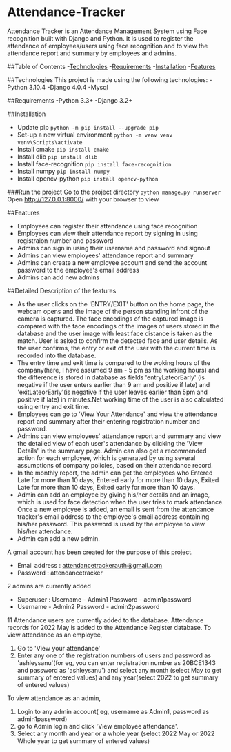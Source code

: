 # Attendance-Tracker
Attendance Tracker is an Attendance Management System using Face recognition built with Django and Python.
It is used to register the attendance of employees/users using face recognition and to view the attendance report and summary by employees and admins.

##Table of Contents
-[Technologies](#technologies)
-[Requirements](#requirements)
-[Installation](#installation)
-[Features](#features)

##Technologies
This project is made using the following technologies:
-Python 3.10.4
-Django 4.0.4
-Mysql

##Requirements
-Python 3.3+
-Django 3.2+

##Installation

- Update pip
`python -m pip install --upgrade pip`
- Set-up a new virtual environment
`python -m venv venv`
`venv\Scripts\activate`
- Install cmake
`pip install cmake`
- Install dlib 
`pip install dlib`
- Install face-recognition
`pip install face-recognition`
- Install numpy
`pip install numpy`
- Install opencv-python
`pip install opencv-python`

###Run the project
Go to the project directory
`python manage.py runserver`
Open http://127.0.0.1:8000/ with your browser to view

##Features
- Employees can register their attendance using face recognition
- Employees can view their attendance report by signing in using registraion number and password
- Admins can sign in using their username and password and signout
- Admins can view employees' attendance report and summary
- Admins can create a new employee account and send the account password to the employee's email address
- Admins can add new admins

##Detailed Description of the features
- As the user clicks on the 'ENTRY/EXIT' button on the home page, the webcam opens and the image of the person standing infront of the camera is captured. The face encodings of the captured image is compared with the face encodings of the images of users stored in the database and the user image with least face distance is taken as the match. User is asked to confirm the detected face and user details. As the user confirms, the entry or exit of the user with the current time is recorded into the database.
- The entry time and exit time is compared to the woking hours of the company(here, I have assumed 9 am - 5 pm as the working hours) and the difference is stored in database as fields 'entryLateorEarly' (is negative if the user enters earlier than 9 am and positive if late) and 'exitLateorEarly'(is negative if the user leaves earlier than 5pm and positive if late) in minutes.Net working time of the user is also calculated using entry and exit time.
- Employees can go to 'View Your Attendance' and view the attendance report and summary after their entering registration number and password.
- Admins can view employees' attendance report and summary and view the detailed view of each user's attendance by clicking the 'View Details' in the summary page. Admin can also get a recommended action for each employee, which is generated by using several assumptions of company policies, based on their attendance record.
- In the monthly report, the admin can get the employees who Entered Late for more than 10 days, Entered early for more than 10 days, Exited Late for more than 10 days, Exited early for more than 10 days.
- Admin can add an employee by giving his/her details and an image, which is used for face detection when the user tries to mark attendance. Once a new employee is added, an email is sent from the attendance tracker's email address to the employee's email address containing his/her password. This password is used by the employee to view his/her attendance. 
- Admin can add a new admin.


A gmail account has been created for the purpose of this project. 
- Email address : attendancetrackerauth@gmail.com
- Password : attendancetracker

2 admins are currently added
- Superuser : 
Username - Admin1
Password - admin1password
- Username - Admin2
Password - admin2password

11 Attendance users are currently added to the database.
Attendance records for 2022 May is added to the Attendance Register database.
To view attendance as an employee,
1. Go to 'View your attendance'
2. Enter any one of the registration numbers of users and password as 'ashleysanu'(for eg, you can enter registration number as 20BCE1343 and password as 'ashleysanu') and select any month (select May to get summary of entered values) and any year(select 2022 to get summary of entered values)

To view attendance as an admin,
1. Login to any admin account( eg, username as Admin1, password as admin1password)
2. go to Admin login and click 'View employee attendance'.
3. Select any month and year or a whole year (select 2022 May or 2022 Whole year to get summary of entered values)

